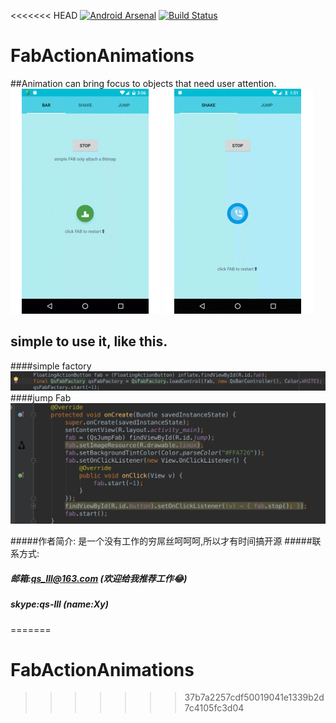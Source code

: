 <<<<<<< HEAD
[![Android Arsenal](https://img.shields.io/badge/Android%20Arsenal-FabActionAnimations-green.svg?style=true)](https://android-arsenal.com/details/1/3632)
[![Build Status](https://travis-ci.org/kyze8439690/RevealLayout.svg?branch=master)](https://travis-ci.org/qs-lll/FabActionAnimations)  
# FabActionAnimations
##Animation can bring focus to objects that need user attention.
![](img/QsBarSimple.gif)
![](img/QsAnimation12.gif)


## simple to use it, like this.
####simple factory
![](img/simplebar.png)
####jump Fab
![](img/simpleuse.png)

#####作者简介: 是一个没有工作的穷屌丝呵呵呵,所以才有时间搞开源
#####联系方式: 

#####          邮箱:qs_lll@163.com     (欢迎给我推荐工作😂)
#####          skype:qs-lll (name:Xy)
          
 
=======
# FabActionAnimations
>>>>>>> 37b7a2257cdf50019041e1339b2d7c4105fc3d04
